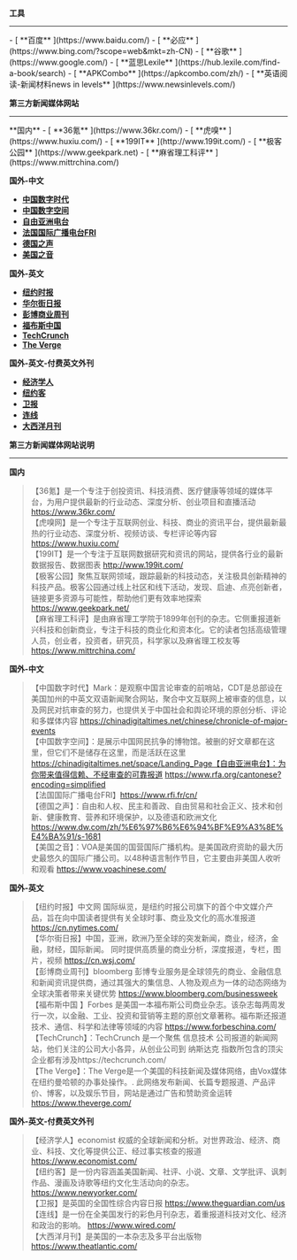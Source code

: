 
 **工具** 
<hr>
- [ **百度** ](https://www.baidu.com/)
- [ **必应** ](https://www.bing.com/?scope=web&mkt=zh-CN)
- [ **谷歌** ](https://www.google.com/)
- [ **蓝思Lexile** ](https://hub.lexile.com/find-a-book/search)
- [ **APKCombo** ](https://apkcombo.com/zh/)
- [ **英语阅读-新闻材料news in levels** ](https://www.newsinlevels.com/)


 **第三方新闻媒体网站** 
<hr>
 **国内** 
- [ **36氪** ](https://www.36kr.com/)
- [ **虎嗅** ](https://www.huxiu.com/)
- [ **199IT** ](http://www.199it.com/)
- [ **极客公园** ](https://www.geekpark.net)
- [ **麻省理工科评** ](https://www.mittrchina.com/)

 **国外-中文** 
- [ **中国数字时代** ](https://chinadigitaltimes.net/chinese/chronicle-of-major-events)
- [ **中国数字空间** ](https://chinadigitaltimes.net/space/Landing_Page)
- [ **自由亚洲电台** ](https://www.rfa.org/cantonese?encoding=simplified)
- [ **法国国际广播电台FRI** ](https://www.rfi.fr/cn/)
- [ **德国之声** ](https://www.dw.com/zh/%E6%97%B6%E6%94%BF%E9%A3%8E%E4%BA%91/s-1681)
- [ **美国之音** ](https://www.voachinese.com/)

 **国外-英文** 
- [ **纽约时报** ](https://cn.nytimes.com/)
- [ **华尔街日报** ](https://cn.wsj.com/)
- [ **彭博商业周刊** ](https://www.bloomberg.com/businessweek)
- [ **福布斯中国** ](https://www.forbeschina.com/)
- [ **TechCrunch** ](https://techcrunch.com/)
- [ **The Verge** ](https://www.theverge.com/)


 **国外-英文-付费英文外刊** 
- [ **经济学人** ](https://www.economist.com/)
- [ **纽约客** ](https://www.newyorker.com/)
- [ **卫报** ](https://www.theguardian.com/us)
- [ **连线** ](https://www.wired.com/)
- [ **大西洋月刊** ](https://www.theatlantic.com/)







 **第三方新闻媒体网站说明** 
<hr>

 **国内** 
> 【36氪】是一个专注于创投资讯、科技消费、医疗健康等领域的媒体平台，为用户提供最新的行业动态、深度分析、创业项目和直播活动 https://www.36kr.com/<br>
> 【虎嗅网】是一个专注于互联网创业、科技、商业的资讯平台，提供最新最热的行业动态、深度分析、视频访谈、专栏评论等内容 https://www.huxiu.com/<br>
> 【199IT】是一个专注于互联网数据研究和资讯的网站，提供各行业的最新数据报告、数据图表 http://www.199it.com/<br>
> 【极客公园】聚焦互联网领域，跟踪最新的科技动态，关注极具创新精神的科技产品。极客公园通过线上社区和线下活动，发现、启迪、点亮创新者，链接更多资源与可能性，帮助他们更有效率地探索 https://www.geekpark.net/<br>
> 【麻省理工科评】是由麻省理工学院于1899年创刊的杂志。它侧重报道新兴科技和创新商业，专注于科技的商业化和资本化。它的读者包括高级管理人员，创业者，投资者，研究员，科学家以及麻省理工校友等 https://www.mittrchina.com/<br>



 **国外-中文** 
> 【中国数字时代】Mark：是观察中国言论审查的前哨站，CDT是总部设在美国加州的中英文双语新闻聚合网站，聚合中文互联网上被审查的信息，以及网民对抗审查的努力，也提供关于中国社会和舆论环境的原创分析、评论和多媒体内容 https://chinadigitaltimes.net/chinese/chronicle-of-major-events<br>
> 【中国数字空间】：是展示中国网民抗争的博物馆。被删的好文章都在这里，但它们不是储存在这里，而是活跃在这里 https://chinadigitaltimes.net/space/Landing_Page【自由亚洲电台】：为你带来值得信赖、不经审查的可靠报道 https://www.rfa.org/cantonese?encoding=simplified<br>
> 【法国国际广播电台FRI】https://www.rfi.fr/cn/<br>
> 【德国之声】：自由和人权、民主和善政、自由贸易和社会正义、技术和创新、健康教育、营养和环境保护，以及德语和欧洲文化 https://www.dw.com/zh/%E6%97%B6%E6%94%BF%E9%A3%8E%E4%BA%91/s-1681<br>
> 【美国之音】：VOA是美国的国营国际广播机构。是美国政府资助的最大历史最悠久的国际广播公司。以48种语言制作节目，它主要由非美国人收听和观看 https://www.voachinese.com/<br>


 **国外-英文** 
> 【纽约时报】中文网 国际纵览，是纽约时报公司旗下的首个中文媒介产品，旨在向中国读者提供有关全球时事、商业及文化的高水准报道 https://cn.nytimes.com/<br>
> 【华尔街日报】中国，亚洲，欧洲乃至全球的突发新闻，商业，经济，金融，财经，国际新闻。 同时提供高质量的商业分析，深度报道，专栏，图片，视频 https://cn.wsj.com/<br>
> 【彭博商业周刊】bloomberg 彭博专业服务是全球领先的商业、金融信息和新闻资讯提供商，通过其强大的集信息、人物及观点为一体的动态网络为全球决策者带来关键优势 https://www.bloomberg.com/businessweek<br>
> 【福布斯中国 】Forbes 是美国一本福布斯公司商业杂志。该杂志每两周发行一次，以金融、工业、投资和营销等主题的原创文章著称。福布斯还报道技术、通信、科学和法律等领域的内容 https://www.forbeschina.com/<br>
> 【TechCrunch】：TechCrunch 是一个聚焦 信息技术 公司报道的新闻网站，他们关注的公司大小各异，从创业公司到 纳斯达克 指数所包含的顶尖企业都有涉及https://techcrunch.com/<br>
> 【The Verge】：The Verge是一个美国的科技新闻及媒体网络，由Vox媒体在纽约曼哈顿的办事处操作。. 此网络发布新闻、长篇专题报道、产品评价、博客，以及娱乐节目，网站是通过广告和赞助资金运转 https://www.theverge.com/<br>


 **国外-英文-付费英文外刊** 
> 【经济学人】economist 权威的全球新闻和分析。对世界政治、经济、商业、科技、文化等提供公正、经过事实核查的报道 https://www.economist.com/<br>
> 【纽约客】是一份内容涵盖美国新闻、社评、小说、文章、文学批评、讽刺作品、漫画及诗歌等纽约文化生活动向的杂志。 https://www.newyorker.com/<br>
> 【卫报】是英国的全国性综合内容日报 https://www.theguardian.com/us<br>
> 【连线】是一份在全美国发行的彩色月刊杂志，着重报道科技对文化、经济和政治的影响。 https://www.wired.com/<br>
> 【大西洋月刊】是美国的一本杂志及多平台出版物 https://www.theatlantic.com/<br>

